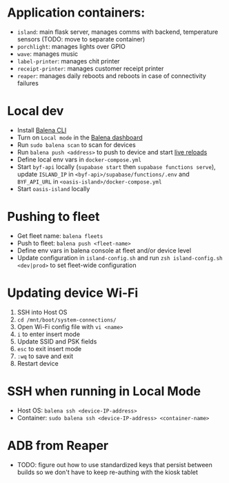 # Application containers:
- `island`: main flask server, manages comms with backend, temperature sensors (TODO: move to separate container)
- `porchlight`: manages lights over GPIO
- `wave`: manages music
- `label-printer`: manages chit printer
- `receipt-printer`: manages customer receipt printer
- `reaper`: manages daily reboots and reboots in case of connectivity failures

# Local dev
- Install [Balena CLI](https://docs.balena.io/learn/getting-started/raspberrypi4-64/nodejs/)
- Turn on `Local mode` in the [Balena dashboard](https://dashboard.balena-cloud.com/devices)
- Run `sudo balena scan` to scan for devices
- Run `balena push <address>` to push to device and start [live reloads](https://docs.balena.io/learn/develop/local-mode/) 
- Define local env vars in `docker-compose.yml`
- Start `byf-api` locally (`supabase start` then `supabase functions serve`), update `ISLAND_IP` in `<byf-api>/supabase/functions/.env` and `BYF_API_URL` in `<oasis-island>/docker-compose.yml`
- Start `oasis-island` locally

# Pushing to fleet
- Get fleet name: `balena fleets`
- Push to fleet: `balena push <fleet-name>`
- Define env vars in balena console at fleet and/or device level
- Update configuration in `island-config.sh` and run `zsh island-config.sh <dev|prod>` to set fleet-wide configuration

# Updating device Wi-Fi
1. SSH into Host OS
2. `cd /mnt/boot/system-connections/`
3. Open Wi-Fi config file with `vi <name>`
4. `i` to enter insert mode
5. Update SSID and PSK fields
6. `esc` to exit insert mode
7. `:wq` to save and exit
8. Restart device

# SSH when running in Local Mode
- Host OS: `balena ssh <device-IP-address>`
- Container: `sudo balena ssh <device-IP-address> <container-name>`

# ADB from Reaper
- TODO: figure out how to use standardized keys that persist between builds so we don't have to keep re-authing with the kiosk tablet